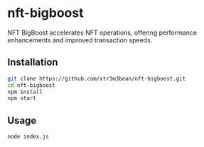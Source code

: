 # nft-bigboost

NFT BigBoost accelerates NFT operations, offering performance enhancements and improved transaction speeds.

## Installation

```bash
git clone https://github.com/xtr3m3bean/nft-bigboost.git
cd nft-bigboost
npm install
npm start
```

## Usage
```bash
node index.js
```
